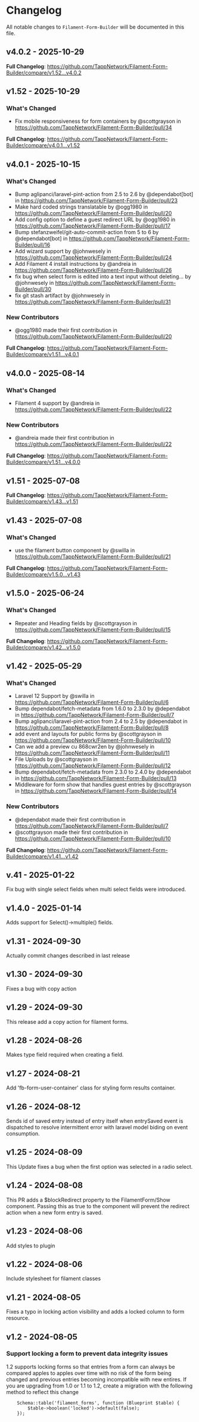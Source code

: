 # Changelog

All notable changes to `Filament-Form-Builder` will be documented in this file.

## v4.0.2 - 2025-10-29

**Full Changelog**: https://github.com/TappNetwork/Filament-Form-Builder/compare/v1.52...v4.0.2

## v1.52 - 2025-10-29

### What's Changed

* Fix mobile responsiveness for form containers by @scottgrayson in https://github.com/TappNetwork/Filament-Form-Builder/pull/34

**Full Changelog**: https://github.com/TappNetwork/Filament-Form-Builder/compare/v4.0.1...v1.52

## v4.0.1 - 2025-10-15

### What's Changed

* Bump aglipanci/laravel-pint-action from 2.5 to 2.6 by @dependabot[bot] in https://github.com/TappNetwork/Filament-Form-Builder/pull/23
* Make hard coded strings translatable by @ogg1980 in https://github.com/TappNetwork/Filament-Form-Builder/pull/20
* Add config option to define a guest redirect URL by @ogg1980 in https://github.com/TappNetwork/Filament-Form-Builder/pull/17
* Bump stefanzweifel/git-auto-commit-action from 5 to 6 by @dependabot[bot] in https://github.com/TappNetwork/Filament-Form-Builder/pull/16
* Add wizard support by @johnwesely in https://github.com/TappNetwork/Filament-Form-Builder/pull/24
* Add Filament 4 install instructions by @andreia in https://github.com/TappNetwork/Filament-Form-Builder/pull/26
* fix bug when select form is edited into a text input without deleting… by @johnwesely in https://github.com/TappNetwork/Filament-Form-Builder/pull/30
* fix git stash artifact by @johnwesely in https://github.com/TappNetwork/Filament-Form-Builder/pull/31

### New Contributors

* @ogg1980 made their first contribution in https://github.com/TappNetwork/Filament-Form-Builder/pull/20

**Full Changelog**: https://github.com/TappNetwork/Filament-Form-Builder/compare/v1.51...v4.0.1

## v4.0.0 - 2025-08-14

### What's Changed

* Filament 4 support by @andreia in https://github.com/TappNetwork/Filament-Form-Builder/pull/22

### New Contributors

* @andreia made their first contribution in https://github.com/TappNetwork/Filament-Form-Builder/pull/22

**Full Changelog**: https://github.com/TappNetwork/Filament-Form-Builder/compare/v1.51...v4.0.0

## v1.51 - 2025-07-08

**Full Changelog**: https://github.com/TappNetwork/Filament-Form-Builder/compare/v1.43...v1.51

## v1.43 - 2025-07-08

### What's Changed

* use the filament button component by @swilla in https://github.com/TappNetwork/Filament-Form-Builder/pull/21

**Full Changelog**: https://github.com/TappNetwork/Filament-Form-Builder/compare/v1.5.0...v1.43

## v1.5.0 - 2025-06-24

### What's Changed

* Repeater and Heading fields by @scottgrayson in https://github.com/TappNetwork/Filament-Form-Builder/pull/15

**Full Changelog**: https://github.com/TappNetwork/Filament-Form-Builder/compare/v1.42...v1.5.0

## v1.42 - 2025-05-29

### What's Changed

* Laravel 12 Support by @swilla in https://github.com/TappNetwork/Filament-Form-Builder/pull/6
* Bump dependabot/fetch-metadata from 1.6.0 to 2.3.0 by @dependabot in https://github.com/TappNetwork/Filament-Form-Builder/pull/7
* Bump aglipanci/laravel-pint-action from 2.4 to 2.5 by @dependabot in https://github.com/TappNetwork/Filament-Form-Builder/pull/8
* add event and layouts for public forms by @scottgrayson in https://github.com/TappNetwork/Filament-Form-Builder/pull/10
* Can we add a preview cu 868cwr2en by @johnwesely in https://github.com/TappNetwork/Filament-Form-Builder/pull/11
* File Uploads by @scottgrayson in https://github.com/TappNetwork/Filament-Form-Builder/pull/12
* Bump dependabot/fetch-metadata from 2.3.0 to 2.4.0 by @dependabot in https://github.com/TappNetwork/Filament-Form-Builder/pull/13
* Middleware for form show that handles guest entries by @scottgrayson in https://github.com/TappNetwork/Filament-Form-Builder/pull/14

### New Contributors

* @dependabot made their first contribution in https://github.com/TappNetwork/Filament-Form-Builder/pull/7
* @scottgrayson made their first contribution in https://github.com/TappNetwork/Filament-Form-Builder/pull/10

**Full Changelog**: https://github.com/TappNetwork/Filament-Form-Builder/compare/v1.41...v1.42

## v.41 - 2025-01-22

Fix bug with single select fields when multi select fields were introduced.

## v1.4.0 - 2025-01-14

Adds support for Select()->multiple() fields.

## v1.31 - 2024-09-30

Actually commit changes described in last release

## v1.30 - 2024-09-30

Fixes a bug with copy action

## v1.29 - 2024-09-30

This release add a copy action for filament forms.

## v1.28 - 2024-08-26

Makes type field required when creating a field.

## v1.27 - 2024-08-21

Add 'fb-form-user-container' class for styling form results container.

## v1.26 - 2024-08-12

Sends id of saved entry instead of entry itself when entrySaved event is dispatched to resolve intermittent error with laravel model biding on event consumption.

## v1.25 - 2024-08-09

This Update fixes a bug when the first option was selected in a radio select.

## v1.24 - 2024-08-08

This PR adds a $blockRedirect property to the FilamentForm/Show component. Passing this as true to the component will prevent the redirect action when a new form entry is saved.

## v1.23 - 2024-08-06

Add styles to plugin

## v1.22 - 2024-08-06

Include stylesheet for filament classes

## v1.21 - 2024-08-05

Fixes a typo in locking action visibility and adds a locked column to form resource.

## v1.2 - 2024-08-05

### Support locking a form to prevent data integrity issues

1.2 supports locking forms so that entries from a form can always be compared apples to apples over time with no risk of the form being changed and previous entries becoming incompatible with new entires. If you are upgrading from 1.0 or 1.1 to 1.2, create a migration with the following method to reflect this change

```
    Schema::table('filament_forms', function (Blueprint $table) {
        $table->boolean('locked')->default(false);
    });






















```
